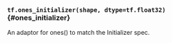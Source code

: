 ### `tf.ones_initializer(shape, dtype=tf.float32)` {#ones_initializer}

An adaptor for ones() to match the Initializer spec.

